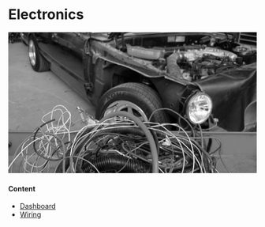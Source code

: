 # Electronics

![Electronics](./img/electronics-placeholder.jpg)

#### Content

- [Dashboard](./dashboard.md)
- [Wiring](./wiring.md)
